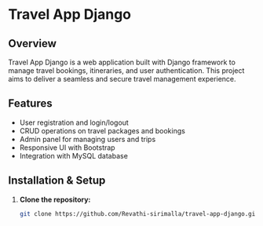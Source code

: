 # Travel App Django

## Overview
Travel App Django is a web application built with Django framework to manage travel bookings, itineraries, and user authentication. This project aims to deliver a seamless and secure travel management experience.

## Features
- User registration and login/logout
- CRUD operations on travel packages and bookings
- Admin panel for managing users and trips
- Responsive UI with Bootstrap
- Integration with MySQL database

## Installation & Setup

1. **Clone the repository:**
   ```bash
   git clone https://github.com/Revathi-sirimalla/travel-app-django.git
